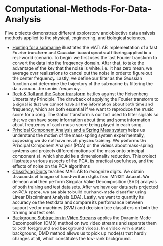 # Computational-Methods-For-Data-Analysis
Five projects demonstrate different exploratory and objective data analysis methods applied to the physical, engineering, and biological sciences.
* [Hunting for a submarine](https://github.com/yuminyin/Computational-Methods-For-Data-Analysis/tree/main/Hunting%20for%20a%20submarine "Hunting for a submarine") illustrates the MATLAB implementation of a fast Fourier transform and Gaussian-based spectraul filtering applied to a real-world scenario. To begin, we first uses the fast Fourier transform to convert the data into the frequency domain. After that, to take the advantage of the key that the noise is white, i.e., it has zero mean, we average over realizations to cancel out the noise in order to figure out the center frequency. Lastly, we define our filter as the Gaussian function and determine the trajectory of the submarine by filtering the data around the center frequency. 
* [Rock & Roll and the Gabor transform](https://github.com/yuminyin/Computational-Methods-For-Data-Analysis/tree/main/Rock%20%26%20Roll%20and%20the%20Gabor%20transform "Rock & Roll and the Gabor transform") battles against the Heisenberg Uncertainty Principle. The drawback of applying the Fourier transform to a signal is that we cannot have all the information about both time and frequency, which are both essential if we want to reproduce the music score for a song. The Gabor transform is our tool used to filter signals so that we can have some information about time and some information about frequency of each music score being played in each song. 
* [Principal Component Analysis and a Spring Mass system](https://github.com/yuminyin/Computational-Methods-For-Data-Analysis/tree/main/Principal%20Component%20Analysis%20and%20a%20Spring%20Mass%20system "Principal Component Analysis and a Spring Mass system") helps us understand the motion of the mass-spring system experimentally, supposing we do not have much physics training. We performs the Principal Component Analysis (PCA) on the videos about mass-spring systems and projects different motions of the mass onto principal component(s), which should be a dimensionality reduction. This project illustrates various aspects of the PCA, its practical usefulness, and the effects of noise on the PCA algorithms
* [Classifying Digits](https://github.com/yuminyin/Computational-Methods-For-Data-Analysis/tree/main/Classifying%20Digits "Classifying Digits") teaches MATLAB to recognize digits. We obtain thousands of images of hand-written digits from MNIST dataset. We demean and then perform Singular Value Decomposition (SVD) analysis of both training and test data sets. After we have our data sets projected on PCA space, we are able to build our hand-made classifier using Linear Discriminant Analysis (LDA). Lastly, we want to quantify its accuracy on the test data and compare its performance between support vector machines (SVM) and decision tree classifiers on both the training and test sets.
* [Background Subtraction in Video Streams](https://github.com/yuminyin/Computational-Methods-For-Data-Analysis/tree/main/Background%20Subtraction%20in%20Video%20Streams "Background Subtraction in Video Streams") applies the Dynamic Mode Decomposition (DMD) method on two video streams and separate them to both foreground and background videos. In a video with a static background, DMD method allows us to pick up mode(s) that hardly changes at all, which constitutes the low-rank background. 
